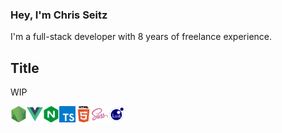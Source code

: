 ### Hey, I'm Chris Seitz

I'm a full-stack developer with 8 years of freelance experience.

## Title

WIP

[<img align="left" width="26px" src="https://raw.githubusercontent.com/github/explore/master/topics/nodejs/nodejs.png">][Link_NodeJs]
[<img align="left" width="26px" src="https://raw.githubusercontent.com/github/explore/master/topics/vue/vue.png">][Link_NodeJS]
[<img align="left" width="26px" src="https://raw.githubusercontent.com/github/explore/master/topics/nginx/nginx.png">][Link_NodeJS]
[<img align="left" width="26px" src="https://raw.githubusercontent.com/github/explore/master/topics/typescript/typescript.png">][Link_NodeJS]
[<img align="left" width="26px" src="https://raw.githubusercontent.com/github/explore/master/topics/html/html.png">][Link_NodeJS]
[<img align="left" width="26px" src="https://raw.githubusercontent.com/github/explore/master/topics/sass/sass.png">][Link_NodeJS]
[<img align="left" width="26px" src="https://raw.githubusercontent.com/github/explore/master/topics/lua/lua.png">][Link_NodeJS]



[Link_NodeJs]: https://nodejs.org

<!--
**cseitz/cseitz** is a ✨ _special_ ✨ repository because its `README.md` (this file) appears on your GitHub profile.

Here are some ideas to get you started:

- 🔭 I’m currently working on ...
- 🌱 I’m currently learning ...
- 👯 I’m looking to collaborate on ...
- 🤔 I’m looking for help with ...
- 💬 Ask me about ...
- 📫 How to reach me: ...
- 😄 Pronouns: ...
- ⚡ Fun fact: ...
-->
